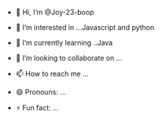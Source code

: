 - 👋 Hi, I’m @Joy-23-boop
- 👀 I’m interested in ...Javascript and python
  
- 🌱 I’m currently learning ..Java
- 💞️ I’m looking to collaborate on ...
- 📫 How to reach me ...
- 😄 Pronouns: ...
- ⚡ Fun fact: ...

<!---
Joy-23-boop/Joy-23-boop is a ✨ special ✨ repository because its `README.md` (this file) appears on your GitHub profile.
You can click the Preview link to take a look at your changes.
--->
